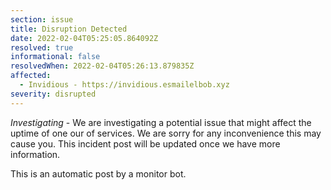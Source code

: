 ```yaml
---
section: issue
title: Disruption Detected
date: 2022-02-04T05:25:05.864092Z
resolved: true
informational: false
resolvedWhen: 2022-02-04T05:26:13.879835Z
affected:
  - Invidious - https://invidious.esmailelbob.xyz
severity: disrupted
---
```

*Investigating* - We are investigating a potential issue that might affect the uptime of one our of services. We are sorry for any inconvenience this may cause you. This incident post will be updated once we have more information.

This is an automatic post by a monitor bot.
        